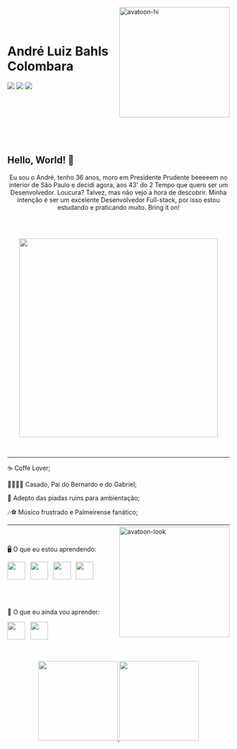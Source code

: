 <img align="right" width="250px" style="margin-top:-10px" src="https://i.ibb.co/dmcC2kr/avatoon-hi.png" alt="avatoon-hi" border="0">

</br>
</br>

<div dsplay="inline-block">
 <h1 align="left">André Luiz Bahls Colombara</h1>
<div>
  
<a href="https://www.linkedin.com/in/andrecolombara/" target="_blank"><img src="https://img.shields.io/badge/-LinkedIn-%230077B5?style=for-the-badge&logo=linkedin&logoColor=white" target="_blank"></a> 
<a href="https://instagram.com/colombara.andre" target="_blank"><img src="https://img.shields.io/badge/-Instagram-%23E4405F?style=for-the-badge&logo=instagram&logoColor=white" target="_blank"></a>
<a href = "mailto:colombara.andre@gmail.com"><img src="https://img.shields.io/badge/Gmail-D14836?style=for-the-badge&logo=gmail&logoColor=white" target="_blank"></a>
</div>
</div>

<br><br><br><br><br><br>

## Hello, World! 🚀
<p align="center">
  Eu sou o André, tenho 36 anos, moro em Presidente Prudente beeeeem no interior de São Paulo e decidi agora, aos 43' do 2 Tempo que quero ser um Desenvolvedor. Loucura? Talvez,   mas não vejo a hora de descobrir. Minha intenção é ser um excelente Desenvolvedor Full-stack, por isso estou estudando e praticando muito. Bring it on!
</p>

<br><br>

<p align="center">
  <img src="https://media.giphy.com/media/cXblnKXr2BQOaYnTni/giphy.gif" width="450">
</p>

<br><hr>

<div display="inline-block">
  <p align="left">☕ Coffe Lover;</p>
  <p align="left">👨‍👨‍👧‍👦 Casado, Pai do Bernardo e do Gabriel;</p>
  <p align="left">🤡 Adepto das piadas ruins para ambientação;</p>
  <p align="left">🎶⚽ Músico frustrado e Palmeirense fanático;</p>
  
</div>

<hr>

<div>
<img align="right" width="250px" style="margin-top:-10px" src="https://i.ibb.co/H7MFX0W/avatoon-look.png" alt="avatoon-look" border="0">
<br>
  <p>🖥️ O que eu estou aprendendo:</p>
  <img src="https://cdn.jsdelivr.net/gh/devicons/devicon/icons/html5/html5-original.svg" width="40"/>
 &nbsp;
  <img src="https://cdn.jsdelivr.net/gh/devicons/devicon/icons/css3/css3-original.svg" width="40"/>
 &nbsp;
  <img src="https://cdn.jsdelivr.net/gh/devicons/devicon/icons/javascript/javascript-original.svg" width="40"/>
 &nbsp;
  <img src="https://cdn.jsdelivr.net/gh/devicons/devicon/icons/git/git-original.svg" width="40"/>
<div>

<br><br>
  
<div>
  <p>📘 O que eu ainda vou aprender:</p>
   <img src="https://cdn.jsdelivr.net/gh/devicons/devicon/icons/react/react-original.svg" width="40"/>
 &nbsp;
   <img src="https://cdn.jsdelivr.net/gh/devicons/devicon/icons/nodejs/nodejs-original-wordmark.svg" width="40"/>
<br><br>
<div>


##
<p align="center">
<a href="https://github.com/andrecolombara">
  <img height="180em" src="https://github-readme-stats-eight-theta.vercel.app/api?username=andrecolombara&show_icons=true&theme=algolia&include_all_commits=true&count_private=true"/>
  <img height="180em" src="https://github-readme-stats-eight-theta.vercel.app/api/top-langs/?username=andrecolombara&layout=compact&langs_count=8&theme=algolia"/>
</a>
</p>
